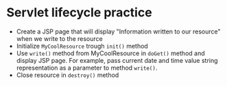  # Servlet lifecycle practice

- Create a JSP page that will display "Information written to our resource" when we write to the resource
- Initialize `MyCoolResource` trough `init()` method
- Use `write()` method from MyCoolResource in `doGet()` method and display JSP page. For example, pass current date and time value string representation as a parameter to method `write()`.
- Close resource in `destroy()` method
